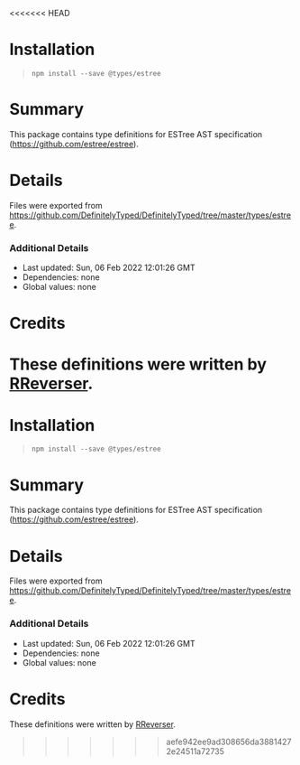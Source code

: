 <<<<<<< HEAD
# Installation
> `npm install --save @types/estree`

# Summary
This package contains type definitions for ESTree AST specification (https://github.com/estree/estree).

# Details
Files were exported from https://github.com/DefinitelyTyped/DefinitelyTyped/tree/master/types/estree.

### Additional Details
 * Last updated: Sun, 06 Feb 2022 12:01:26 GMT
 * Dependencies: none
 * Global values: none

# Credits
These definitions were written by [RReverser](https://github.com/RReverser).
=======
# Installation
> `npm install --save @types/estree`

# Summary
This package contains type definitions for ESTree AST specification (https://github.com/estree/estree).

# Details
Files were exported from https://github.com/DefinitelyTyped/DefinitelyTyped/tree/master/types/estree.

### Additional Details
 * Last updated: Sun, 06 Feb 2022 12:01:26 GMT
 * Dependencies: none
 * Global values: none

# Credits
These definitions were written by [RReverser](https://github.com/RReverser).
>>>>>>> aefe942ee9ad308656da38814272e24511a72735
